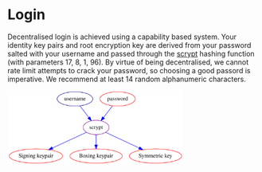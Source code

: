 # Login

Decentralised login is achieved using a capability based system. Your identity key pairs and root encryption key are derived from your password salted with your username and passed through the [scrypt](https://en.wikipedia.org/wiki/Scrypt) hashing function (with parameters 17, 8, 1, 96). By virtue of being decentralised, we cannot rate limit attempts to crack your password, so choosing a good passord is imperative. We recommend at least 14 random alphanumeric characters.

<img alt="Login key derivation" src="/img/scrypt.svg" class="center" style="width: 70%;" />